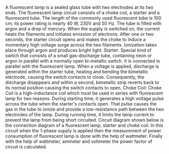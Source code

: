 A fluorescent lamp is a sealed glass tube with two electrodes at its two ends. The fluorescent lamp circuit consists of a choke coil, a starter and a fluorescent tube. The length of the commonly used fluorescent tube is 100 cm; its power rating is nearly 40 W, 230V and 50 Hz. The tube is filled with argon and a drop of mercury. When the supply is switched on, the current heats the filaments and initiates emission of electrons. After one or two seconds, the starter circuit opens and makes the choke to induce a momentary high voltage surge across the two filaments. Ionization takes place through argon and produces bright light.
Starter: Special kind of switch that consists of a small gas-discharge tube, containing neon or argon in parallel with a normally open bi-metallic switch. It is connected in parallel with the fluorescent lamp. When a voltage is applied, discharge is generated within the starter tube, heating and bending the bimetallic electrode, causing the switch contacts to close. Consequently, the discharge disappears and within a second, bimetallic strip reverts back to its normal position causing the switch contacts to open.
Choke Coil: Choke Coil is a high-inductance coil which must be used in series with fluorescent lamp for two reasons. During starting time, it generates a high voltage pulse across the tube when the starter's contacts open. That pulse causes the gas in the tube to ionize and provide a low-resistance path between the two electrodes of the lamp. During running time, it limits the lamp current to prevent the lamp from being short circuited.
Circuit diagram shown below is the connection diagram of a fluorescent lamp, starter and choke coil. In this circuit when the 1-phase supply is applied then the measurement of power consumption of fluorescent lamp is done with the help of wattmeter. Finally with the help of wattmeter, ammeter and voltmeter the power factor of circuit is calculated.
